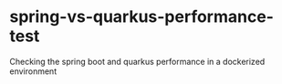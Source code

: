 # spring-vs-quarkus-performance-test
Checking the spring boot and quarkus performance in a dockerized environment
